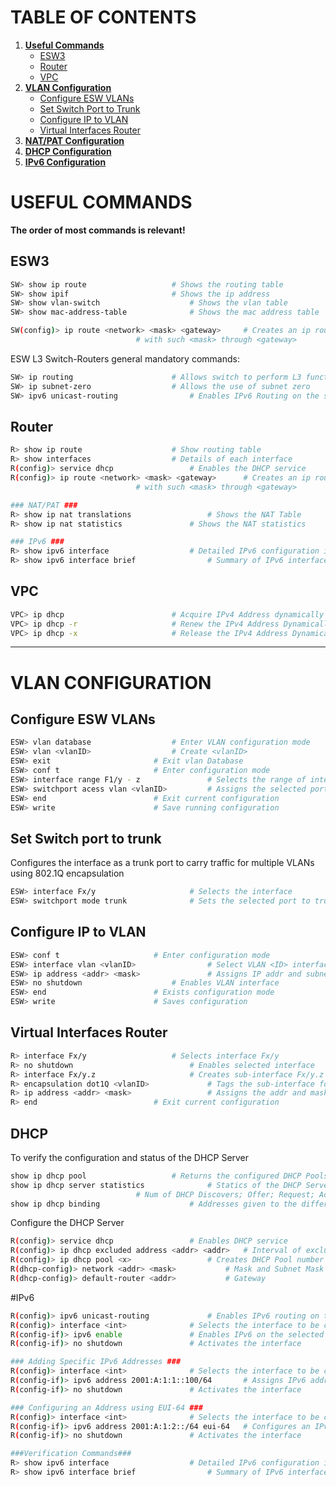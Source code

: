 # TABLE OF CONTENTS
1. **[Useful Commands](#useful-commands)**
   - [ESW3](#esw3)
   - [Router](#router)
   - [VPC](#vpc)
2. **[VLAN Configuration](#vlan-config)**
   - [Configure ESW VLANs](#esw-vlans)
   - [Set Switch Port to Trunk](#trunk)
   - [Configure IP to VLAN](#ip-to-vlan)
   - [Virtual Interfaces Router](#virtual-interfaces-router)
3. **[NAT/PAT Configuration](#natpat-config)**
4. **[DHCP Configuration](#dhcp)**
5. **[IPv6 Configuration](#ipv6)**

# USEFUL COMMANDS <a name="useful-commands"></a>
**The order of most commands is relevant!**

## ESW3 <a name="esw3"></a>
```sh
SW> show ip route					# Shows the routing table
SW> show ipif						# Shows the ip address
SW> show vlan-switch					# Shows the vlan table
SW> show mac-address-table				# Shows the mac address table

SW(config)> ip route <network> <mask> <gateway>		# Creates an ip route to  <network>
							# with such <mask> through <gateway>
```
ESW L3 Switch-Routers general mandatory commands:
```sh
SW> ip routing						# Allows switch to perform L3 functions
SW> ip subnet-zero 					# Allows the use of subnet zero
SW> ipv6 unicast-routing 				# Enables IPv6 Routing on the switch
```

## Router <a name="router"></a>
```sh
R> show ip route 					# Show routing table
R> show interfaces 					# Details of each interface
R(config)> service dhcp 				# Enables the DHCP service
R(config)> ip route <network> <mask> <gateway>		# Creates an ip route to  <network>
							# with such <mask> through <gateway>

### NAT/PAT ###
R> show ip nat translations 				# Shows the NAT Table
R> show ip nat statistics  				# Shows the NAT statistics

### IPv6 ###
R> show ipv6 interface 					# Detailed IPv6 configuration information for all interfaces
R> show ipv6 interface brief 				# Summary of IPv6 interface information
```


## VPC <a name="vpc"></a>
```sh 
VPC> ip dhcp 						# Acquire IPv4 Address dynamically
VPC> ip dhcp -r 					# Renew the IPv4 Address Dynamically
VPC> ip dhcp -x 					# Release the IPv4 Address Dynamically
```

---

<div style="page-break-after: always;"></div>


# VLAN CONFIGURATION <a name="vlan-config"></a>

## Configure ESW VLANs <a name="esw-vlans"/></a>

```sh
ESW> vlan database					# Enter VLAN configuration mode
ESW> vlan <vlanID>					# Create <vlanID>
ESW> exit						# Exit vlan Database
ESW> conf t						# Enter configuration mode
ESW> interface range F1/y - z				# Selects the range of interfaces for configuration
ESW> switchport acess vlan <vlanID>			# Assigns the selected ports to <vlanID>
ESW> end						# Exit current configuration
ESW> write						# Save running configuration
```

## Set Switch port to trunk <a name="trunk"/></a>
Configures the interface as a trunk port to carry traffic for multiple VLANs using 802.1Q encapsulation
```sh
ESW> interface Fx/y 					# Selects the interface
ESW> switchport mode trunk 				# Sets the selected port to trunk
```

## Configure IP to VLAN <a name="ip-to-vlan"/></a>
```sh
ESW> conf t						# Enter configuration mode
ESW> interface vlan <vlanID> 				# Select VLAN <ID> interface for configuration
ESW> ip address <addr> <mask> 				# Assigns IP addr and subnet mask to VLAN <ID>
ESW> no shutdown 					# Enables VLAN interface
ESW> end 						# Exists configuration mode
ESW> write 						# Saves configuration	
```

## Virtual Interfaces Router <a name="virtual-interfaces-router"/></a>
```sh
R> interface Fx/y					# Selects interface Fx/y
R> no shutdown       					# Enables selected interface
R> interface Fx/y.z 					# Creates sub-interface Fx/y.z
R> encapsulation dot1Q <vlanID>				# Tags the sub-interface for the specified VLAN using dot1Q
R> ip address <addr> <mask> 				# Assigns the addr and mask to the sub-interface
R> end 							# Exit current configuration
```


## DHCP<a name="dhcp"/></a>
To verify the configuration and status of the DHCP Server
```sh
show ip dhcp pool 					# Returns the configured DHCP Pools
show ip dhcp server statistics 				# Statics of the DHCP Server (Num of address pools; 
							# Num of DHCP Discovers; Offer;	Request; Acknowlodge etc)
show ip dhcp binding 					# Addresses given to the different hardware
```
Configure the DHCP Server
```sh
R(config)> service dhcp 				# Enables DHCP service
R(config)> ip dhcp excluded address <addr> <addr> 	# Interval of excluded addresses from the DHCP scope (x to y)
R(config)> ip dhcp pool <x> 				# Creates DHCP Pool number <x>
R(dhcp-config)> network <addr> <mask>			# Mask and Subnet Mask linked to the DHCP Pool
R(dhcp-config)> default-router <addr> 			# Gateway
```

#IPv6 	<a name="ipv6"></a>

```sh
R(config)> ipv6 unicast-routing 			# Enables IPv6 routing on the router
R(config)> interface <int> 				# Selects the interface to be configured
R(config-if)> ipv6 enable				# Enables IPv6 on the selected interface
R(config-if)> no shutdown 				# Activates the interface

### Adding Specific IPv6 Addresses ###
R(config)> interface <int> 				# Selects the interface to be configured
R(config-if)> ipv6 address 2001:A:1:1::100/64 		# Assigns IPv6 addr to selected interface
R(config-if)> no shutdown 				# Activates the interface

### Configuring an Address using EUI-64 ###
R(config)> interface <int> 				# Selects the interface to be configured
R(config-if)> ipv6 address 2001:A:1:2::/64 eui-64	# Configures an IPv6 Address for the interface using EUI-64
R(config-if)> no shutdown 				# Activates the interface

###Verification Commands###
R> show ipv6 interface 					# Detailed IPv6 configuration information for all interfaces
R> show ipv6 interface brief 				# Summary of IPv6 interface information

```
